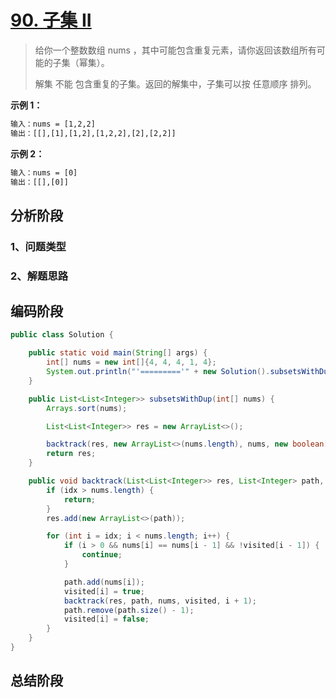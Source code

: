 # [90. 子集 II](https://leetcode-cn.com/problems/subsets-ii/)

> 给你一个整数数组 nums ，其中可能包含重复元素，请你返回该数组所有可能的子集（幂集）。
>
> 解集 不能 包含重复的子集。返回的解集中，子集可以按 任意顺序 排列。
>

**示例 1：**

```tex
输入：nums = [1,2,2]
输出：[[],[1],[1,2],[1,2,2],[2],[2,2]]
```

**示例 2：**

```tex
输入：nums = [0]
输出：[[],[0]]
```

## 分析阶段



### 1、问题类型



### 2、解题思路







## 编码阶段

```java
public class Solution {

    public static void main(String[] args) {
        int[] nums = new int[]{4, 4, 4, 1, 4};
        System.out.println("'========='" + new Solution().subsetsWithDup(nums));
    }

    public List<List<Integer>> subsetsWithDup(int[] nums) {
        Arrays.sort(nums);

        List<List<Integer>> res = new ArrayList<>();

        backtrack(res, new ArrayList<>(nums.length), nums, new boolean[nums.length], 0);
        return res;
    }

    public void backtrack(List<List<Integer>> res, List<Integer> path, int[] nums, boolean[] visited, int idx) {
        if (idx > nums.length) {
            return;
        }
        res.add(new ArrayList<>(path));

        for (int i = idx; i < nums.length; i++) {
            if (i > 0 && nums[i] == nums[i - 1] && !visited[i - 1]) {
                continue;
            }

            path.add(nums[i]);
            visited[i] = true;
            backtrack(res, path, nums, visited, i + 1);
            path.remove(path.size() - 1);
            visited[i] = false;
        }
    }
}
```

## 总结阶段
